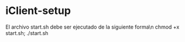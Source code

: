 # iClient-setup
El archivo start.sh debe ser ejecutado de la siguiente forma\n chmod +x start.sh; ./start.sh
